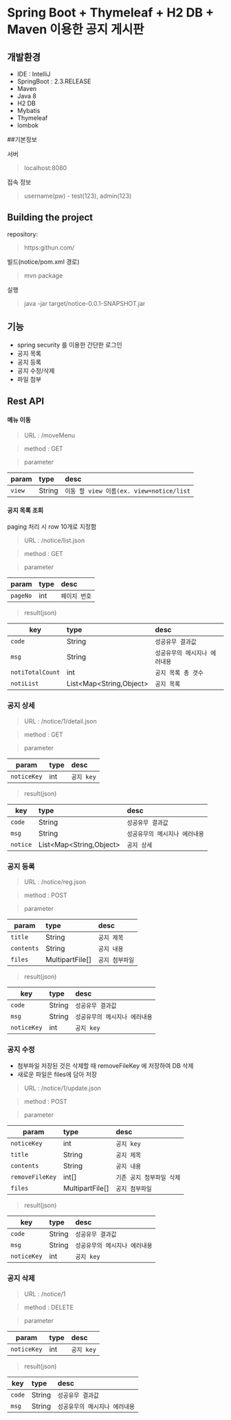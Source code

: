 # Spring Boot + Thymeleaf + H2 DB + Maven 이용한 공지 게시판 

## 개발환경

* IDE : IntelliJ
* SpringBoot : 2.3.RELEASE
* Maven
* Java 8
* H2 DB
* Mybatis
* Thymeleaf
* lombok

##기본정보

서버
> localhost:8080

접속 정보
>username(pw) - test(123), admin(123)

## Building the project
repository:
> https:githun.com/
 
빌드(notice/pom.xml 경로)
> mvn package

실행
> java -jar target/notice-0.0.1-SNAPSHOT.jar
 

## 기능
* spring security 를 이용한 간단한 로그인
* 공지 목록
* 공지 등록
* 공지 수정/삭제
* 파일 첨부 

## Rest API

#### 메뉴 이동

>URL : /moveMenu

>method : GET

>parameter

| param | type | desc |
|:---|:---|:---|
| `view` | String | `이동 할 view 이름(ex. view=notice/list` |

#### 공지 목록 조회
paging 처리 시 row 10개로 지정함
>URL : /notice/list.json

>method : GET

>parameter

| param | type | desc |
|---|:---|:---|
| `pageNo` | int | `페이지 번호` |

>result(json)

| key | type | desc |
|---|:---|:---|
| `code` | String | `성공유무 결과값` |
| `msg` | String | `성공유무의 메시지나 에러내용` |
| `notiTotalCount` | int | `공지 목록 총 갯수` |
| `notiList` | List<Map<String,Object> | `공지 목록` |

### 공지 상세

>URL : /notice/1/detail.json

>method : GET

>parameter

| param | type | desc |
|---|:---|:---|
| `noticeKey` | int | `공지 key` |

>result(json)

| key | type | desc |
|---|:---|:---|
| `code` | String | `성공유무 결과값` |
| `msg` | String | `성공유무의 메시지나 에러내용` |
| `notice` | List<Map<String,Object> | `공지 상세` |

### 공지 등록

>URL : /notice/reg.json

>method : POST

>parameter

| param | type | desc |
|---|:---|:---|
| `title` | String | `공지 제목` |
| `contents` | String | `공지 내용` |
| `files` | MultipartFile[] | `공지 첨부파일` |

>result(json)

| key | type | desc |
|---|:---|:---|
| `code` | String | `성공유무 결과값` |
| `msg` | String | `성공유무의 메시지나 에러내용` |
| `noticeKey` | int | `공지 key` |

### 공지 수정
* 첨부파일 저장된 것은 삭제할 때 removeFileKey 에 저장하여 DB 삭제
* 새로운 파일은 files에 담아 저장

>URL : /notice/1/update.json

>method : POST

>parameter

| param | type | desc |
|---|:---|:---|
| `noticeKey` | int | `공지 key` |
| `title` | String | `공지 제목` |
| `contents` | String | `공지 내용` |
| `removeFileKey` | int[] | `기존 공지 첨부파일 삭제` |
| `files` | MultipartFile[] | `공지 첨부파일` |

>result(json)

| key | type | desc |
|---|:---|:---|
| `code` | String | `성공유무 결과값` |
| `msg` | String | `성공유무의 메시지나 에러내용` |
| `noticeKey` | int | `공지 key` |

### 공지 삭제

>URL : /notice/1

>method : DELETE

>parameter

| param | type | desc |
|---|:---|:---|
| `noticeKey` | int | `공지 key` |

>result(json)

| key | type | desc |
|---|:---|:---|
| `code` | String | `성공유무 결과값` |
| `msg` | String | `성공유무의 메시지나 에러내용` |






